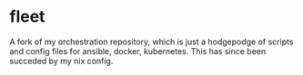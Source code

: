 # fleet
A fork of my orchestration repository, which is just a hodgepodge of scripts and config files for ansible, docker, kubernetes. This has since been succeded by my nix config.
